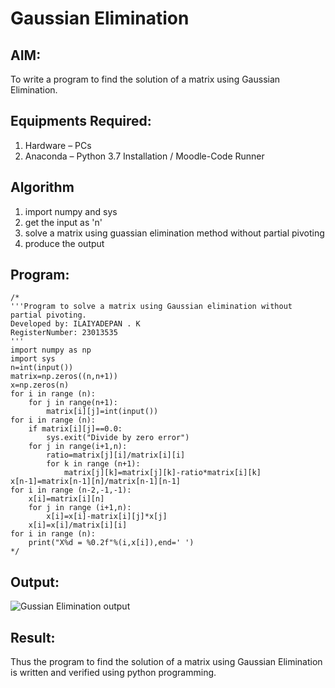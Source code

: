 # Gaussian Elimination

## AIM:
To write a program to find the solution of a matrix using Gaussian Elimination.

## Equipments Required:
1. Hardware – PCs
2. Anaconda – Python 3.7 Installation / Moodle-Code Runner

## Algorithm
1. import numpy and sys
2. get the input as 'n'
3. solve a matrix using guassian elimination method without partial pivoting
4. produce the output

## Program:
```
/*
'''Program to solve a matrix using Gaussian elimination without partial pivoting.
Developed by: ILAIYADEPAN . K
RegisterNumber: 23013535
'''
import numpy as np
import sys
n=int(input())
matrix=np.zeros((n,n+1))
x=np.zeros(n)
for i in range (n):
    for j in range(n+1):
        matrix[i][j]=int(input())
for i in range (n):
    if matrix[i][j]==0.0:
        sys.exit("Divide by zero error")
    for j in range(i+1,n):
        ratio=matrix[j][i]/matrix[i][i]
        for k in range (n+1):
            matrix[j][k]=matrix[j][k]-ratio*matrix[i][k]
x[n-1]=matrix[n-1][n]/matrix[n-1][n-1]
for i in range (n-2,-1,-1):
    x[i]=matrix[i][n]
    for j in range (i+1,n):
        x[i]=x[i]-matrix[i][j]*x[j]
    x[i]=x[i]/matrix[i][i]
for i in range (n):
    print("X%d = %0.2f"%(i,x[i]),end=' ')
*/
```

## Output:
![Gussian Elimination output](https://github.com/ILAIYADEEPAN/Gaussian/assets/147473334/01197848-58aa-45a4-88df-e21c607ac874)



## Result:
Thus the program to find the solution of a matrix using Gaussian Elimination is written and verified using python programming.

